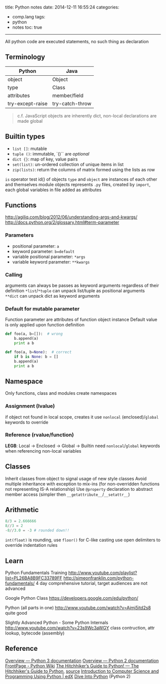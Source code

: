 title: Python notes
date: 2014-12-11 16:55:24
categories:
- comp.lang
tags:
- python
- notes
toc: true
---

All python code are executed statements, no such thing as declaration

## Terminology

Python     | Java
------     | ----
object     | Object
type       | Class
attributes | member/field
try-except-raise | try-catch-throw

> c.f. JavaScript objects are inherently dict, non-local declarations are made global

## Builtin types

- `list []`: mutable
- `tuple ()`: immutable, `()`` are _optional_
- `dict {}`: map of key, value pairs
- `set(list)`: un-ordered collection of unique items in list
- `zip(lists)`: return the columns of matrix formed using the lists as row

`is` operator test id() of objects
`type` and `object` are instances of each other and themselves
module objects represents `.py` files, created by `import`, each global variables in file added as attributes

## Functions

http://agiliq.com/blog/2012/06/understanding-args-and-kwargs/
http://docs.python.org/2/glossary.html#term-parameter

### Parameters

- positional parameter: `a`
- keyword parameter: `b=default`
- variable positional parameter: `*args`
- variable keyword parameter: `**kwargs`

### Calling

arguments can always be passes as keyword arguments regardless of their definition
`*list`/`*tuple` can unpack list/tuple as positional arguments  
`**dict` can unpack dict as keyword arguments  

### Default for mutable parameter

Function parameter are attributes of function object instance
Default value is only applied upon function definition

```python
def foo(a, b=[]):  # wrong
    b.append(a)
    print a b

def foo(a, b=None):  # correct
    if b is None: b = []
    b.append(a)
    print a b
```

## Namespace

Only functions, class and modules create namespaces

### Assignment (lvalue)

if object not found in local scope, creates it
use `nonlocal` (enclosed)/`global` keywords to override

### Reference (rvalue/function)

**LEGB**: Local -> Enclosed -> Global -> Builtin
need `nonlocal`/`global` keywords when referencing non-local variables

## Classes

Inherit classes from object to signal usage of new style classes
Avoid multiple inheritance with exception to mix-ins (for non-overridden functions not representing IS-A relationship)
Use `@property` declaration to abstract member access (simpler then `__getattribute__`/`__setattr__`)

## Arithmetic

```python
8/3 = 2.666666
8//3 = 2
-8//3.0 = -3 # rounded down!!
```

`int(float)` is rounding, use `floor()` for C-like casting
use open delimiters to override indentation rules

## Learn

Python Fundamentals Training
http://www.youtube.com/playlist?list=PL26BA8B9FC33789FF
http://simeonfranklin.com/python-fundamentals/
4 day comprehensive tutorial, target audiences are not advanced

Google Python Class
https://developers.google.com/edu/python/

Python (all parts in one)
http://www.youtube.com/watch?v=Ajmj5itd2s8
quite good

Slightly Advanced Python - Some Python Internals
http://www.youtube.com/watch?v=23s9Wc3aWGY
class contruction, attr lookup, bytecode (assembly)

## Reference

[Overview — Python 3 documentation](https://docs.python.org/3/)
[Overview — Python 2 documentation](https://docs.python.org/2/)
[FrontPage - Python Wiki](https://wiki.python.org/moin/)
[The Hitchhiker’s Guide to Python! — The Hitchhiker's Guide to Python](http://docs.python-guide.org/en/latest/), [source](https://github.com/kennethreitz/python-guide)
[Introduction to Computer Science and Programming Using Python | edX](https://www.edx.org/course/introduction-computer-science-mitx-6-00-1x-0#.VIpwguqUfF4)
[Dive Into Python](http://linux.die.net/diveintopython/html/) (Python 2)
